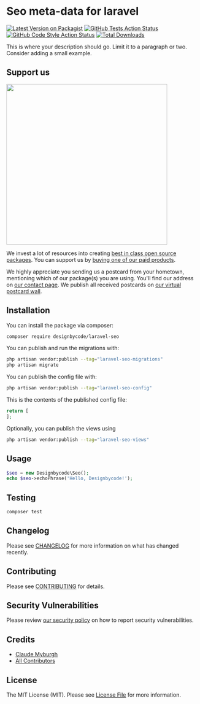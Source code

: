 # Seo meta-data for laravel 

[![Latest Version on Packagist](https://img.shields.io/packagist/v/designbycode/laravel-seo.svg?style=flat-square)](https://packagist.org/packages/designbycode/laravel-seo)
[![GitHub Tests Action Status](https://img.shields.io/github/actions/workflow/status/designbycode/laravel-seo/run-tests.yml?branch=main&label=tests&style=flat-square)](https://github.com/designbycode/laravel-seo/actions?query=workflow%3Arun-tests+branch%3Amain)
[![GitHub Code Style Action Status](https://img.shields.io/github/actions/workflow/status/designbycode/laravel-seo/fix-php-code-style-issues.yml?branch=main&label=code%20style&style=flat-square)](https://github.com/designbycode/laravel-seo/actions?query=workflow%3A"Fix+PHP+code+style+issues"+branch%3Amain)
[![Total Downloads](https://img.shields.io/packagist/dt/designbycode/laravel-seo.svg?style=flat-square)](https://packagist.org/packages/designbycode/laravel-seo)

This is where your description should go. Limit it to a paragraph or two. Consider adding a small example.

## Support us

[<img src="https://github-ads.s3.eu-central-1.amazonaws.com/laravel-seo.jpg?t=1" width="419px" />](https://spatie.be/github-ad-click/laravel-seo)

We invest a lot of resources into creating [best in class open source packages](https://spatie.be/open-source). You can support us by [buying one of our paid products](https://spatie.be/open-source/support-us).

We highly appreciate you sending us a postcard from your hometown, mentioning which of our package(s) you are using. You'll find our address on [our contact page](https://spatie.be/about-us). We publish all received postcards on [our virtual postcard wall](https://spatie.be/open-source/postcards).

## Installation

You can install the package via composer:

```bash
composer require designbycode/laravel-seo
```

You can publish and run the migrations with:

```bash
php artisan vendor:publish --tag="laravel-seo-migrations"
php artisan migrate
```

You can publish the config file with:

```bash
php artisan vendor:publish --tag="laravel-seo-config"
```

This is the contents of the published config file:

```php
return [
];
```

Optionally, you can publish the views using

```bash
php artisan vendor:publish --tag="laravel-seo-views"
```

## Usage

```php
$seo = new Designbycode\Seo();
echo $seo->echoPhrase('Hello, Designbycode!');
```

## Testing

```bash
composer test
```

## Changelog

Please see [CHANGELOG](CHANGELOG.md) for more information on what has changed recently.

## Contributing

Please see [CONTRIBUTING](CONTRIBUTING.md) for details.

## Security Vulnerabilities

Please review [our security policy](../../security/policy) on how to report security vulnerabilities.

## Credits

- [Claude Myburgh](https://github.com/claudemyburgh)
- [All Contributors](../../contributors)

## License

The MIT License (MIT). Please see [License File](LICENSE.md) for more information.

